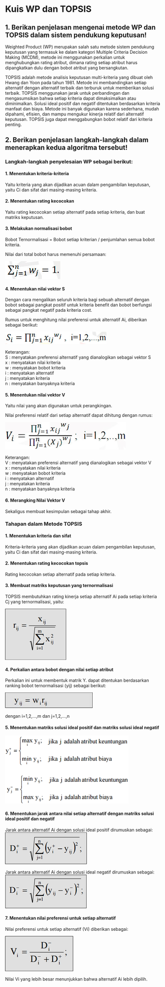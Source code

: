 # Kuis WP dan TOPSIS

## 1. Berikan penjelasan mengenai metode WP dan TOPSIS dalam sistem pendukung keputusan!

Weighted Product (WP) merupakan salah satu metode sistem pendukung keputusan yang termasuk ke dalam kategori Multiple Criteria Decision Making (MCDM), metode ini menggunakan perkalian untuk menghubungkan rating atribut, dimana rating setiap atribut harus dipangkatkan dulu dengan bobot atribut yang bersangkutan.

TOPSIS adalah metode analisis keputusan multi-kriteria yang dibuat oleh Hwang dan Yoon pada tahun 1981. Metode ini membandingkan setiap alternatif dengan alternatif terbaik dan terburuk untuk memberikan solusi terbaik. TOPSIS menggunakan jarak untuk perbandingan dan mengasumsikan bahwa setiap kriteria dapat dimaksimalkan atau diminimalkan. Solusi ideal positif dan negatif ditentukan berdasarkan kriteria manfaat dan biaya. Metode ini banyak digunakan karena sederhana, mudah dipahami, efisien, dan mampu mengukur kinerja relatif dari alternatif keputusan. TOPSIS juga dapat menggabungkan bobot relatif dari kriteria penting.

## 2. Berikan penjelasan langkah-langkah dalam menerapkan kedua algoritma tersebut!

### Langkah-langkah penyelesaian WP sebagai berikut:

#### 1. Menentukan kriteria-kriteria

Yaitu kriteria yang akan dijadikan acuan dalam pengambilan keputusan, yaitu Ci dan sifat dari masing-masing kriteria.

#### 2. Menentukan rating kecocokan

Yaitu rating kecocokan setiap alternatif pada setiap kriteria, dan buat matriks keputusan.

#### 3. Melakukan normalisasi bobot

Bobot Ternormalisasi = Bobot setiap kriterian / penjumlahan semua bobot kriteria.

Nilai dari total bobot harus memenuhi persamaan:

![Formula 1 WP](formula-1-wp.jpg)

#### 4. Menentukan nilai vektor S

Dengan cara mengalikan seluruh kriteria bagi sebuah alternatif dengan bobot sebagai pangkat positif untuk kriteria benefit dan bobot berfungsi sebagai pangkat negatif pada kriteria cost.

Rumus untuk menghitung nilai preferensi untuk alternatif Ai, diberikan sebagai berikut:

![Formula 2 WP](formula-2-wp.jpg)

Keterangan:  
S : menyatakan preferensi alternatif yang dianalogikan sebagai vektor S  
x : menyatakan nilai kriteria  
w : menyatakan bobot kriteria  
i : menyatakan alternatif  
j : menyatakan kriteria  
n : menyatakan banyaknya kriteria

#### 5. Menentukan nilai vektor V

Yaitu nilai yang akan digunakan untuk perangkingan.

Nilai preferensi relatif dari setiap alternatif dapat dihitung dengan rumus:

![Formula 3 WP](formula-3-wp.jpg)

Keterangan:  
V : menyatakan preferensi alternatif yang dianalogikan sebagai vektor V  
x : menyatakan nilai kriteria  
w : menyatakan bobot kriteria  
i : menyatakan alternatif  
j : menyatakan kriteria  
n : menyatakan banyaknya kriteria

#### 6. Merangking Nilai Vektor V

Sekaligus membuat kesimpulan sebagai tahap akhir.

### Tahapan dalam Metode TOPSIS

#### 1. Menentukan kriteria dan sifat

Kriteria-kriteria yang akan dijadikan acuan dalam pengambilan keputusan, yaitu Ci dan sifat dari masing-masing kriteria.

#### 2. Menentukan rating kecocokan topsis

Rating kecocokan setiap alternatif pada setiap kriteria.

#### 3. Membuat matriks keputusan yang ternormalisasi

TOPSIS membutuhkan rating kinerja setiap alternatif Ai pada setiap kriteria Cj yang ternormalisasi, yaitu:

![Normalisasi](topsis-normalisasi.png)

#### 4. Perkalian antara bobot dengan nilai setiap atribut

Perkalian ini untuk membentuk matrik Y. dapat ditentukan berdasarkan ranking bobot ternormalisasi (yij) sebagai berikut:

![Perkalian Bobot](topsis-perkalian-bobot.png)

dengan i=1,2,...,m dan j=1,2,...,n

#### 5. Menentukan matriks solusi ideal positif dan matriks solusi ideal negatif

![Matrik Sousi Ideal](topsis-matrik-solusi-ideal.png)

#### 6. Menentukan jarak antara nilai setiap alternatif dengan matriks solusi ideal positif dan negatif

Jarak antara alternatif Ai dengan solusi ideal positif dirumuskan sebagai:
![Ideal Positif](topsis-jarak-ideal-positif.png)

Jarak antara alternatif Ai dengan solusi ideal negatif dirumuskan sebagai:
![Ideal Negatif](topsis-jarak-ideal-negatif.png)

#### 7. Menentukan nilai preferensi untuk setiap alternatif

Nilai preferensi untuk setiap alternatif (Vi) diberikan sebagai:

![Nilai Preferensi](topsis-nilai-preferensi.png)

Nilai Vi yang lebih besar menunjukkan bahwa alternatif Ai lebih dipilih.
